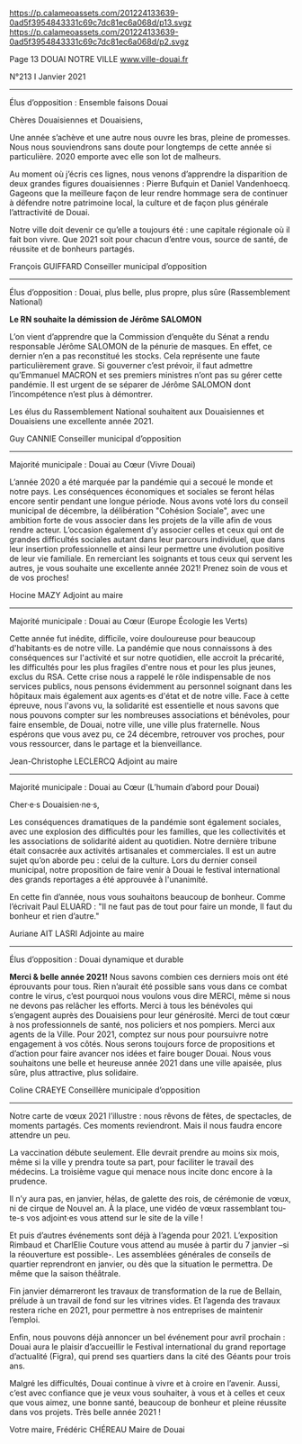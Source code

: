 https://p.calameoassets.com/201224133639-0ad5f3954843331c69c7dc81ec6a068d/p13.svgz
https://p.calameoassets.com/201224133639-0ad5f3954843331c69c7dc81ec6a068d/p2.svgz

Page  13
DOUAI NOTRE VILLE
www.ville-douai.fr

N°213   I
Janvier 2021

---

Élus d’opposition : Ensemble faisons Douai

Chères Douaisiennes et Douaisiens,

Une année s’achève et une autre nous ouvre les bras, pleine de promesses. Nous nous souviendrons sans doute pour longtemps de cette année si particulière. 2020 emporte avec elle son lot de malheurs.

Au moment où j’écris ces lignes, nous venons d’apprendre la disparition de deux grandes figures douaisiennes : Pierre Bufquin et Daniel Vandenhoecq. Gageons que la meilleure façon de leur rendre hommage sera de continuer à défendre notre patrimoine local, la culture et de façon plus générale l’attractivité de Douai.

Notre ville doit devenir ce qu’elle a toujours été : une capitale régionale où il fait bon vivre. Que 2021 soit pour chacun d’entre vous, source de santé, de réussite et de bonheurs partagés.

François GUIFFARD
Conseiller municipal d’opposition

---

Élus d’opposition : Douai, plus belle, plus propre, plus sûre (Rassemblement National)

**Le RN souhaite la démission de Jérôme SALOMON**

L’on vient d’apprendre que la Commission d’enquête du Sénat a rendu responsable Jérôme SALOMON de la pénurie de masques. En effet, ce dernier n’en a pas reconstitué les stocks. Cela représente une faute particulièrement grave. Si gouverner c’est prévoir, il faut admettre qu’Emmanuel MACRON et ses premiers ministres n’ont pas su gérer cette pandémie. Il est urgent de se séparer de Jérôme SALOMON dont l’incompétence n’est plus à démontrer.

Les élus du Rassemblement National souhaitent aux Douaisiennes et Douaisiens une excellente année 2021.

Guy CANNIE
Conseiller municipal d’opposition


---

Majorité municipale : Douai au Cœur (Vivre Douai)

L’année 2020 a été marquée par la pandémie qui a secoué le monde et notre pays. Les conséquences économiques et sociales se feront hélas encore sentir pendant une longue période. Nous avons voté lors du conseil municipal de décembre, la délibération "Cohésion Sociale", avec une ambition forte de vous associer dans les projets de la ville afin de vous rendre acteur. L’occasion également d’y associer celles et ceux qui ont de grandes difficultés sociales autant dans leur parcours individuel, que dans leur insertion professionnelle et ainsi leur permettre une évolution positive de leur vie familiale.
En remerciant les soignants et tous ceux qui servent les autres, je vous souhaite une excellente année 2021! Prenez soin de vous et de vos proches!

Hocine MAZY
Adjoint au maire

---

Majorité municipale : Douai au Cœur (Europe Écologie les Verts)

Cette année fut inédite, difficile, voire douloureuse pour beaucoup d'habitants·es de notre ville. La pandémie que nous connaissons à des conséquences sur l'activité et sur notre quotidien, elle accroit la précarité, les difficultés pour les plus fragiles d'entre nous et pour les plus jeunes, exclus du RSA. Cette crise nous a rappelé le rôle indispensable de nos services publics, nous pensons évidemment au personnel soignant dans les hôpitaux mais également aux agents·es d'état et de notre ville. Face à cette épreuve, nous l'avons vu, la solidarité est essentielle et nous savons que nous pouvons compter sur les nombreuses associations et bénévoles, pour faire ensemble, de Douai, notre ville, une ville plus fraternelle. Nous espérons que vous avez pu, ce 24 décembre, retrouver vos proches, pour vous ressourcer, dans le partage et la bienveillance.

Jean-Christophe LECLERCQ
Adjoint au maire

---

Majorité municipale : Douai au Cœur (L’humain d’abord pour Douai)

Cher·e·s Douaisien·ne·s,

Les conséquences dramatiques de la pandémie sont également sociales, avec une explosion des difficultés pour les familles, que les collectivités et les associations de solidarité aident au quotidien. Notre dernière tribune était consacrée aux activités artisanales et commerciales.
Il est un autre sujet qu’on aborde peu : celui de la culture.
Lors du dernier conseil municipal, notre proposition de faire venir à Douai le festival international des grands reportages a été approuvée à l'unanimité.

En cette fin d’année, nous vous souhaitons beaucoup de bonheur. Comme l’écrivait Paul ELUARD : "Il ne faut pas de tout pour faire un monde, Il faut du bonheur et rien d’autre."

Auriane AIT LASRI
Adjointe au maire

---

Élus d’opposition : Douai dynamique et durable

**Merci & belle année 2021!** Nous savons combien ces derniers mois ont été éprouvants pour tous. Rien n’aurait été possible sans vous dans ce combat contre le virus, c’est pourquoi nous voulons vous dire MERCI, même si nous ne devons pas relâcher les efforts. Merci à tous les bénévoles qui s’engagent auprès des Douaisiens pour leur générosité. Merci de tout cœur à nos professionnels de santé, nos policiers et nos pompiers. Merci aux agents de la Ville. Pour 2021, comptez sur nous pour poursuivre notre engagement à vos côtés. Nous serons toujours force de propositions et d’action pour faire avancer nos idées et faire bouger Douai.
Nous vous souhaitons une belle et heureuse année 2021 dans une ville apaisée, plus sûre, plus attractive, plus solidaire.

Coline CRAEYE
Conseillère municipale d’opposition

---

Notre carte de vœux 2021 l’illustre : nous rêvons de fêtes, de spectacles, de moments partagés. Ces moments reviendront. Mais il nous faudra encore attendre un peu.

La vaccination débute seulement. Elle devrait prendre au moins six mois, même si la ville y prendra toute sa part, pour faciliter le travail des médecins. La troisième vague qui menace nous incite donc encore à la prudence.

Il n’y aura pas, en janvier, hélas, de galette des rois, de cérémonie de vœux, ni de cirque de Nouvel an. À la place, une vidéo de vœux rassemblant tou-te-s vos adjoint·es vous attend sur le site de la ville !

Et puis d’autres événements sont déjà à l’agenda pour 2021. L’exposition Rimbaud et CharlElie Couture vous attend au musée à partir du 7 janvier –si la réouverture est possible-. Les assemblées générales de conseils de quartier reprendront en janvier, ou dès que la situation le permettra. De même que la saison théâtrale.

Fin janvier démarreront les travaux de transformation de la rue de Bellain, prélude à un travail de fond sur les vitrines vides. Et l’agenda des travaux restera riche en 2021, pour permettre à nos entreprises de maintenir l’emploi.

Enfin, nous pouvons déjà annoncer un bel événement pour avril prochain : Douai aura le plaisir d’accueillir le Festival international du grand reportage d’actualité (Figra), qui prend ses quartiers dans la cité des Géants pour trois ans.

Malgré les difficultés, Douai continue à vivre et à croire en l’avenir. Aussi, c’est avec confiance que je veux vous souhaiter, à vous et à celles et ceux que vous aimez, une bonne santé, beaucoup de bonheur et pleine réussite dans vos projets. Très belle année 2021 !

Votre maire,
Frédéric CHÉREAU
Maire de Douai